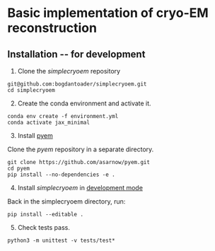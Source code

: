 # Basic implementation of cryo-EM reconstruction

## Installation -- for development

1. Clone the *simplecryoem* repository

```
git@github.com:bogdantoader/simplecryoem.git
cd simplecryoem
```

2. Create the conda environment and activate it.

```
conda env create -f environment.yml
conda activate jax_minimal 
```

3. Install [pyem](https://github.com/asarnow/pyem/wiki/Install-pyem-with-Miniconda)

Clone the *pyem* repository in a separate directory.

```
git clone https://github.com/asarnow/pyem.git
cd pyem
pip install --no-dependencies -e .
```

4. Install *simplecryoem* in [development mode](https://setuptools.pypa.io/en/latest/userguide/development_mode.html)

Back in the simplecryoem directory, run:

```
pip install --editable .
```

5.  Check tests pass.

```
python3 -m unittest -v tests/test*
```
